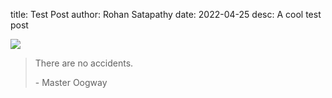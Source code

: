 title: Test Post
author: Rohan Satapathy
date: 2022-04-25
desc: A cool test post

![](/static/images/pineapple.jpg)

> There are no accidents.
> 
> \- Master Oogway

